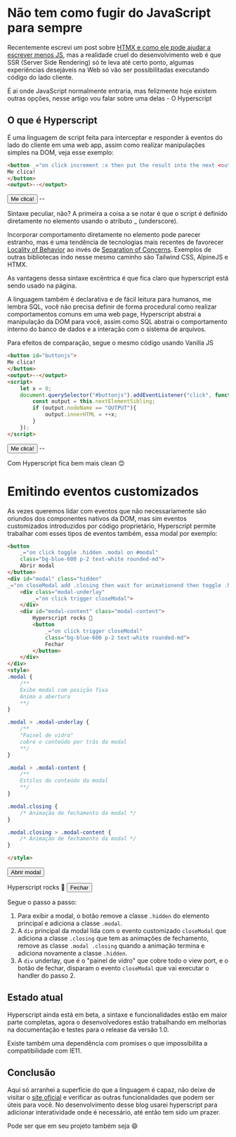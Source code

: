 # Não tem como fugir do JavaScript para sempre

Recentemente escrevi um post sobre [HTMX e como ele pode ajudar a escrever menos JS](https://guigoes.com/posts/creating_a_cheap_blog_golang_htmx), mas a realidade cruel do desenvolvimento web é que SSR (Server Side Rendering) só te leva até certo ponto, algumas experiências desejáveis na Web só vão ser possibilitadas executando código do lado cliente.

É ai onde JavaScript normalmente entraria, mas felizmente hoje existem outras opções, nesse artigo vou falar sobre uma delas - O Hyperscript

## O que é Hyperscript

É uma linguagem de script feita para interceptar e responder à eventos do lado do cliente em uma web app, assim como realizar manipulações simples na DOM, veja esse exemplo:

<div class="border-[1px] border-zinc-50 p-2 mb-2">


```html
<button _="on click increment :x then put the result into the next <output/>">
Me clica!
</button>
<output>--</output>
```


<button class="bg-blue-600 p-2 text-white rounded-md" _="on click increment :x then put the result into the next <output/>">
Me clica!
</button>
<output>--</output>

</div>


Sintaxe peculiar, não? A primeira a coisa a se notar é que o script é definido diretamente no elemento usando o atributo _ (underscore).

Incorporar comportamento diretamente no elemento pode parecer estranho, mas é uma tendência de tecnologias mais recentes de favorecer [Locality of Behavior](https://htmx.org/essays/locality-of-behaviour/) ao invés de [Separation of Concerns](https://en.wikipedia.org/wiki/Separation_of_concerns). Exemplos de outras bibliotecas indo nesse mesmo caminho são Tailwind CSS, AlpineJS e HTMX.

As vantagens dessa sintaxe excêntrica é que fica claro que hyperscript está sendo usado na página. 

A linguagem também é declarativa e de fácil leitura para humanos, me lembra SQL, você não precisa definir de forma procedural como realizar comportamentos comuns em uma web page, Hyperscript abstrai a manipulação da DOM para você, assim como SQL abstrai o comportamento interno do banco de dados e a interação com o sistema de arquivos.

Para efeitos de comparação, segue o mesmo código usando Vanilla JS

<div class="border-[1px] border-zinc-50 p-2 mb-2">

```html
<button id="buttonjs">
Me clica!
</button>
<output>--</output>
<script>
    let x = 0;
    document.querySelector("#buttonjs").addEventListener("click", function() {
        const output = this.nextElementSibling;
        if (output.nodeName == "OUTPUT"){
            output.innerHTML = ++x;
        } 
    });
</script>
```

<button id="buttonjs" class="bg-blue-600 p-2 text-white rounded-md">
Me clica!
</button>
<output>--</output>
<script>
    let x = 0;
    document.querySelector("#buttonjs").addEventListener("click", function() {
        const output = this.nextElementSibling;
        if (output.nodeName == "OUTPUT"){
            output.innerHTML = ++x;
        } 
    });
</script>

</div>

Com Hyperscript fica bem mais clean 😊

# Emitindo eventos customizados

As vezes queremos lidar com eventos que não necessariamente são oriundos dos componentes nativos da DOM, mas sim eventos customizados introduzidos por código proprietário, Hyperscript permite trabalhar com esses tipos de eventos também, essa modal por exemplo:

<div class="border-[1px] border-zinc-50 p-2 mb-2">

```html
<button 
    _="on click toggle .hidden .modal on #modal" 
    class="bg-blue-600 p-2 text-white rounded-md">
    Abrir modal
</button>
<div id="modal" class="hidden" 
_="on closeModal add .closing then wait for animationend then toggle .hidden .modal .closing">
    <div class="modal-underlay" 
        _="on click trigger closeModal">
    </div>
    <div id="modal-content" class="modal-content">
        Hyperscript rocks 💙
        <button 
            _="on click trigger closeModal" 
            class="bg-blue-600 p-2 text-white rounded-md">
            Fechar
        </button>
    </div>
</div>
<style>
.modal {
    /**
    Exibe modal com posição fixa
    Anima a abertura
    **/
}

.modal > .modal-underlay {
	/**
    "Painel de vidro"
    cobre o conteúdo por trás da modal
    **/
}

.modal > .modal-content {
    /**
    Estilos do conteúdo da modal
    **/
}

.modal.closing {
	/* Animação de fechamento da modal */
}

.modal.closing > .modal-content {
	/* Animação de fechamento da modal */
}

</style>
```
<button _="on click toggle .hidden .modal on #modal" class="bg-blue-600 p-2 text-white rounded-md">Abrir modal</button>
<div id="modal" class="hidden" _="on closeModal add .closing then wait for animationend then toggle .hidden .modal .closing">
    <div class="modal-underlay" _="on click trigger closeModal"></div>
    <div id="modal-content" class="modal-content">
        Hyperscript rocks 💙
        <button _="on click trigger closeModal" class="text-zinc-300 bg-zinc-700 hover:text-white rounded-md text-sm p-2 font-medium self-center">Fechar</button>
    </div>
</div>

</div>

Segue o passo a passo:

1. Para exibir a modal, o botão remove a classe ```.hidden``` do elemento principal e adiciona a classe ```.modal```.
2. A ```div``` principal da modal lida com o evento customizado ```closeModal``` que adiciona a classe ```.closing``` que tem as animações de fechamento, remove as classe ```.modal .closing``` quando a animação termina e adiciona novamente a classe ```.hidden```.
3. A ```div``` underlay, que é o "painel de vidro" que cobre todo o view port, e o botão de fechar, disparam o evento ```closeModal``` que vai executar o handler do passo 2.

## Estado atual

Hyperscript ainda está em beta, a sintaxe e funcionalidades estão em maior parte completas, agora o desenvolvedores estão trabalhando em melhorias na documentação e testes para o release da versão 1.0.

Existe também uma dependência com promises o que impossibilita a compatibilidade com IE11.

## Conclusão

Aqui só arranhei a superfície do que a linguagem é capaz, não deixe de visitar o [site oficial](https://hyperscript.org/) e verificar as outras funcionalidades que podem ser úteis para você. No desenvolvimento desse blog usarei hyperscript para adicionar interatividade onde é necessário, até então tem sido um prazer. 

Pode ser que em seu projeto também seja 😄

